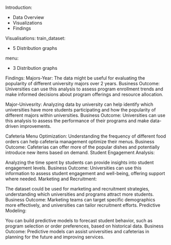 Introduction:
- Data Overview
- Visualizations
- Findings


Visualisations:
train_dataset:
- 5 Distribution graphs

menu:
- 3 Distribution graphs

Findings:
Majors-Year:
The data might be useful for evaluating the popularity of different university majors over 2 years.
Business Outcome: Universities can use this analysis to assess program enrollment trends and make informed decisions about program offerings and resource allocation.

Major-Univesrity:
Analyzing data by university can help identify which universities have more students participating and how the popularity of different majors within universities.
Business Outcome: Universities can use this analysis to assess the performance of their programs and make data-driven improvements.

Cafeteria Menu Optimization:
Understanding the frequency of different food orders can help cafeteria management optimize their menus.
Business Outcome: Cafeterias can offer more of the popular dishes and potentially introduce new items based on demand.
Student Engagement Analysis:

Analyzing the time spent by students can provide insights into student engagement levels.
Business Outcome: Universities can use this information to assess student engagement and well-being, offering support where needed.
Marketing and Recruitment:

The dataset could be used for marketing and recruitment strategies, understanding which universities and programs attract more students.
Business Outcome: Marketing teams can target specific demographics more effectively, and universities can tailor recruitment efforts.
Predictive Modeling:

You can build predictive models to forecast student behavior, such as program selection or order preferences, based on historical data.
Business Outcome: Predictive models can assist universities and cafeterias in planning for the future and improving services.


